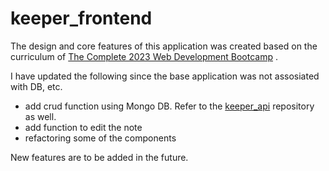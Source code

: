 # keeper_frontend

The design and core features of this application was created based on the curriculum of [The Complete 2023 Web Development Bootcamp](https://www.udemy.com/share/1013gG3@v0148dunw-WIoZ_10sOStqWzPC4srj6Lrd_IYDDU9vEqXHWT6xQkCw3EC7CorpjRHw==/) .

I have updated the following since the base application was not assosiated with DB, etc.
- add crud function using Mongo DB. Refer to the [keeper_api](https://github.com/atoook/keeper_api) repository as well.
- add function to edit the note
- refactoring some of the components

New features are to be added in the future. 
